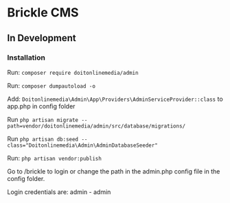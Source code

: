 # Brickle CMS #

## In Development ##


### Installation ###

Run: `composer require doitonlinemedia/admin`

Run: `composer dumpautoload -o`

Add: `Doitonlinemedia\Admin\App\Providers\AdminServiceProvider::class` to app.php in config folder

Run `php artisan migrate --path=vendor/doitonlinemedia/admin/src/database/migrations/`

Run `php artisan db:seed --class="Doitonlinemedia\Admin\AdminDatabaseSeeder"`

Run: `php artisan vendor:publish`

Go to /brickle to login or change the path in the admin.php config file in the config folder.

Login credentials are: admin - admin